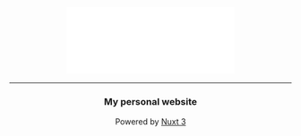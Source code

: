 <p align="center">
<img src="./assets/images/signature-static.svg" width="300" alt="Signature" />
</p>

<hr>

<h3 align="center">My personal website</h3>
<p align="center">Powered by <a href="https://nuxt.com/">Nuxt 3</a></p>
